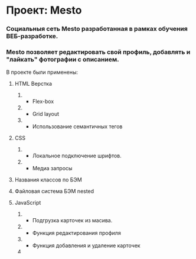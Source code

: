 # Проект: Mesto



### Социальныя сеть Mesto разработанная в рамках обучения ВЕБ-разработке.
### Mesto позволяет редактировать свой профиль, добавлять и "лайкать" фотографии с описанием.

В проекте были применены:
1. HTML Верстка 
    1. - Flex-box
    2. - Grid layout
    3. - Использование семантичных тегов

2. CSS
    1. - Локальное подключение шрифтов.
    2. - Медиа запросы

3. Названия классов по БЭМ

4. Файловая система БЭМ nested

5. JavaScript
    1. - Подгрузка карточек из масива.
    2. - Функция редактирования профиля
    3. - Функция добавления и удаление карточек
    4. - Возможноть ставить лайк на карточках
    5. - Валидация форм с помощью JS


* [Ссылка на gh-pages](https://darksick90.github.io/mesto/)
